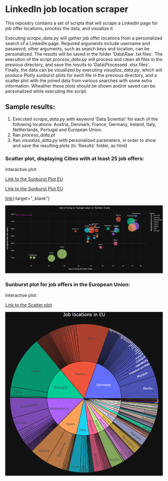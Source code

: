 # LinkedIn job location scraper

This repositry contains a set of scripts that will scrape a LinkedIn page for job offer locations, process the data, and visualize it. 

Executing _scrape_data.py_ will gather job offer locations from a personalized search of a LinkedIn page. Required arguments include username and password, other arguments, such as search keys and location, can be personalized. The results will be saved in the folder 'Data\Raw .txt files'. The execution of the script _process_data.py_ will process and clean all files in the previous directory, and save the results to 'Data\Processed .xlsx files'. Finally, the data can be visualized by executing _visualize_data.py_, which will produce Plotly sunburst plots for each file in the previous directory, and a scatter plot with the joined data from various searches with some extra information. Wheather these plots should be shown and/or saved can be personalized while executing the script.

## Sample results:

1. Executed _scrape_data.py_ with keyword 'Data Scientist' for each of the following locations: Austria, Denmark, France, Germany, Ireland, Italy, Netherlands, Portugal and European Union.
2. Ran _process_data.pt_
3. Ran _visualize_data.py_ with personalized parameters, in order to show and save the resulting plots (to 'Results' folder, as html) <p>

<p>
  
### Scatter plot, displaying Cities with at least 25 job offers: <p>
Interactive plot: 

<a href="./Plots/Plot_job_locations_EU.html" target="_blank">Link to the Sunburst Plot EU</a>
  
[Link to the Sunburst Plot EU](./Plots/Plot_job_locations_EU.html) <p>

[link](./Plots/Plot_job_locations_EU.html){:target="_blank"}

<script>
  location.href = './Plots/Plot_job_locations_EU.html'
</script>
  
![Sunburst Plot EU](./Plots/Scatter_plot.png)

<p>
<p>
          
### Sunburst plot for job offers in the European Union: <p>
Interactive plot: 
  
[Link to the Scatter plot](./Plots/Scatter_plot.html) <p>

![Sunburst Plot EU](./Plots/Sunburst_plot_EU.png)

